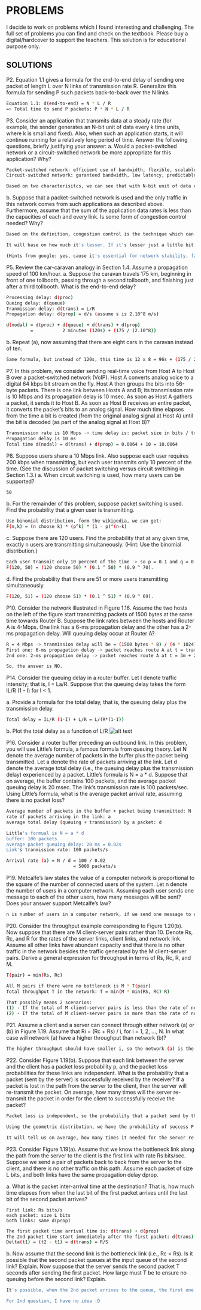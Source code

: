 # PROBLEMS
I decide to work on problems which I found interesting and challenging. The full set of problems you can find and check on the textbook. Please buy a digital/hardcover to support the teachers. This solution is for educational purpose only.

## SOLUTIONS 
P2. Equation 1.1 gives a formula for the end-to-end delay of sending one packet
of length L over N links of transmission rate R. Generalize this formula for
sending P such packets back-to-back over the N links
```sh
Equation 1.1: d(end-to-end) = N * L / R
=> Total time to send P packets: P * N * L / R 
```

P3. Consider an application that transmits data at a steady rate (for example, the sender generates an N-bit unit of data every k time units, where k is small and fixed). Also, when such an application starts, it will continue running for a relatively long period of time. Answer the following questions, briefly justifying your answer:
a. Would a packet-switched network or a circuit-switched network be more appropriate for this application? Why?
```sh
Packet-switched network: efficient use of bandwidth, flexible, scalable, lower cost 
Circuit-switched network: guranteed bandwidth, low latency, predictable performance, suitable for real-time communication

Based on two characterisitcs, we can see that with N-bit unit of data every k time units, packet-switchied network would be more suitable. 
```

b. Suppose that a packet-switched network is used and the only traffic in this network comes from such applications as described above. Furthermore, assume that the sum of the application data rates is less than the capacities of each and every link. Is some form of congestion control needed? Why?
```sh
Based on the definition, congestion control is the technique which can prevent the congestion. Congestion can cause a network response time slows down, and the delay increases, leading to retranmissions and worsening the situation. 

It will base on how much it's lesser. If it's lesser just a little bit (or equal just like we see the animation in the course), we still need some forms of congestion control. 

(Hints from google: yes, cause it's essential for network stability, fairness, and predictable performance). 
```

P5. Review the car-caravan analogy in Section 1.4. Assume a propagation speed of 100 km/hour.
a. Suppose the caravan travels 175 km, beginning in front of one tollbooth, passing through a second tollbooth, and finishing just after a third tollbooth. What is the end-to-end delay?
```sh
Processing delay: d(proc)
Queing delay: d(queue)
Tranmission delay: d(trans) = L/R
Propagation delay: d(prop) = d/s (assume s is 2.10^8 m/s)

d(nodal) = d(proc) + d(queue) + d(trans) + d(prop)
         =           2 minutes (120s) + (175 / (2.10^8))
```
b. Repeat (a), now assuming that there are eight cars in the caravan instead of ten.
```sh
Same formula, but instead of 120s, this time is 12 x 8 = 96s + (175 / 2.10^8)
```

P7. In this problem, we consider sending real-time voice from Host A to Host B over a packet-switched network (VoIP). Host A converts analog voice to a digital 64 kbps bit stream on the fly. Host A then groups the bits into 56-byte packets. There is one link between Hosts A and B; its transmission rate is 10 Mbps and its propagation delay is 10 msec. As soon as Host A gathers a packet, it sends it to Host B. As soon as Host B receives an entire packet, it converts the packet’s bits to an analog signal. How much time elapses from the time a bit is created (from the original analog signal at Host A) until the bit is decoded (as part of the analog signal at Host B)?
```sh
Transmission rate is 10 Mbps -> time delay is: packet size in bits / tranmission rate = 64 * 10 ^ 3 / 10 * 10^6 = 0.0064 ms
Propagation delay is 10 ms
Total time d(nodal) = d(trans) + d(prop) = 0.0064 + 10 = 10.0064
```

P8. Suppose users share a 10 Mbps link. Also suppose each user requires 200 kbps when transmitting, but each user transmits only 10 percent of the time. (See the discussion of packet switching versus circuit switching in Section 1.3.)
a. When circuit switching is used, how many users can be supported?
```sh
50 
```

b. For the remainder of this problem, suppose packet switching is used. Find the probability that a given user is transmitting.
```sh
Use binomial distribution, form the wikipedia, we can get:
F(n,k) = (n choose k) * (p^k) * (1 - p)^(n-k) 
```

c. Suppose there are 120 users. Find the probability that at any given time,
exactly n users are transmitting simultaneously. (Hint: Use the binomial
distribution.)
```sh
Each user transmit only 10 percent of the time -> so p = 0.1 and q = 0.9. 
F(120, 50) = (120 choose 50) * (0.1 ^ 50) * (0.9 ^ 70).
```

d. Find the probability that there are 51 or more users transmitting
simultaneously.
```sh
F(120, 51) = (120 choose 51) * (0.1 ^ 51) * (0.9 ^ 69).
```

P10. Consider the network illustrated in Figure 1.16. Assume the two hosts on the left of the figure start transmitting packets of 1500 bytes at the same time towards Router B. Suppose the link rates between the hosts and Router A is 4-Mbps. One link has a 6-ms propagation delay and the other has a 2-ms propagation delay. Will queuing delay occur at Router A?
```sh
R = 4 Mbps -> tranmission delay will be = (1500 bytes * 8) / (4 * 1024) = 12000 / 4 * 10^6 = 3ms 
First one: 6-ms propagation delay -> packet reaches route A at t = tramission delay + propagation delay = 3ms + 6ms = 9ms 
2nd one: 2-ms propagation delay -> packet reaches route A at t = 3m + 2ms = 5ms 

So, the answer is NO. 
```

P14. Consider the queuing delay in a router buffer. Let I denote traffic intensity; that is, I = La/R. Suppose that the queuing delay takes the form IL/R (1 - I) for I < 1.

a. Provide a formula for the total delay, that is, the queuing delay plus the transmission delay.
```sh
Total delay = IL/R (1-I) + L/R = L/(R*(1-I)) 
```

b. Plot the total delay as a function of L/R
![alt text](Figure_1.png)

P16. Consider a router buffer preceding an outbound link. In this problem, you will use Little’s formula, a famous formula from queuing theory. Let N denote the average number of packets in the buffer plus the packet being transmitted. Let a denote the rate of packets arriving at the link. Let d denote the average total delay (i.e., the queuing delay plus the transmission delay) experienced by a packet. Little’s formula is N = a * d. Suppose that on average, the buffer contains 100 packets, and the average packet queuing delay is 20 msec. The link’s transmission rate is 100 packets/sec. Using Little’s formula, what is the average packet arrival rate, assuming there is no packet loss?
```sh 
Average number of packets in the buffer + packet being transmitted: N
rate of packets arriving in the link: a  
average total delay (queuing + tranmission) by a packet: d 

Little's formual is N = a * d 
buffer: 100 packets 
average packet queuing delay: 20 ms = 0.02s 
Link's tranmission rate: 100 packets/s 

Arrival rate (a) = N / d = 100 / 0.02 
                         = 5000 packets/s 
```

P19. Metcalfe’s law states the value of a computer network is proportional to
the square of the number of connected users of the system. Let n denote the
number of users in a computer network. Assuming each user sends one message to each of the other users, how many messages will be sent? Does your
answer support Metcalfe’s law?
```sh
n is number of users in a computer network, if we send one message to each of them, that would be n * (n-1)  messages. 
```

P20. Consider the throughput example corresponding to Figure 1.20(b). Now suppose that there are M client-server pairs rather than 10. Denote Rs, Rc, and R for the rates of the server links, client links, and network link. Assume all other links have abundant capacity and that there is no other traffic in the network besides the traffic generated by the M client-server pairs. Derive a general expression for throughput in terms of Rs, Rc, R, and M.
```sh
T(pair) = min(Rs, Rc)

All M pairs if there were no bottleneck is M * T(pair)
Total throughput T in the network: T = min(M * min(RS, RC) R)

That possibly means 2 scenarios: 
(1) - If the total of M client-server pairs is less than the rate of network link, the throughput will be limited by the slower of client-server pairs. 
(2) - If the total of M client-server pairs is more than the rate of network link, the throughput will be limited by the network link. 
```

P21. Assume a client and a server can connect through either network (a) or (b) in
Figure 1.19. Assume that Ri = (Rc + Rs) / i, for i = 1, 2, ..., N. In what case
will network (a) have a higher throughput than network (b)?
```sh
The higher throughput should have smaller i, so the network (a) is the answer. 
```

P22. Consider Figure 1.19(b). Suppose that each link between the server and the client has a packet loss probability p, and the packet loss probabilities for these links are independent. What is the probability that a packet (sent by the server) is successfully received by the receiver? If a packet is lost in the path from the server to the client, then the server will re-transmit the packet. On average, how many times will the server re-transmit the packet in order for the client to successfully receive the packet?
```sh
Packet loss is independent, so the probability that a packet send by the server is successfully receved by the receiver is: P(success) = (1-p) ^ (number of packets). 

Using the geometric distribution, we have the probability of success P = (1- p)^n, then the expected number of tranmissions needed to successfully send a packet is 1 / (1- p)^n 

It will tell us on average, how many times it needed for the server re-transmist the packet in order for the client to successfully receive the packet. 
```

P23. Consider Figure 1.19(a). Assume that we know the bottleneck link along the path from the server to the client is the first link with rate Rs bits/sec. Suppose we send a pair of packets back to back from the server to the client, and there is no other traffic on this path. Assume each packet of size L bits, and both links have the same propagation delay dprop.

a. What is the packet inter-arrival time at the destination? That is, how much time elapses from when the last bit of the first packet arrives until the last bit of the second packet arrives?
```
First link: Rs bits/s
each packet: size L bits 
both links: same d(prop)
```
```sh
The first packet time arrival time is: d(trans) + d(prop)
The 2nd packet time start immediately after the first packet: d(trans) + d(trans) + d(prop) = 2d(trans) + d(prop)
Delta(t1) = (t2 - t1) = d(trans) = R/S 
```

b. Now assume that the second link is the bottleneck link (i.e., Rc < Rs). Is
it possible that the second packet queues at the input queue of the second
link? Explain. Now suppose that the server sends the second packet T
seconds after sending the first packet. How large must T be to ensure no
queuing before the second link? Explain.
```sh
It's possible, when the 2nd packet arrives to the queue, the first one still being in the state of transmistting.  

For 2nd question, I have no idea :D 
```